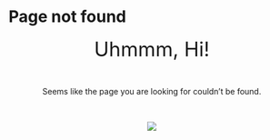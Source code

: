 Page not found
================

<center>

<span style="font-size:35px;"> Uhmmm, Hi\!</span>

<br>

Seems like the page you are looking for couldn’t be
found.

<br>

![](https://media1.giphy.com/media/13n7XeyIXEIrbG/giphy.gif?cid=ecf05e47i4ldfb14ndzuy3em57qd5c3kt10bpou7pepdpas8&rid=giphy.gif&ct=g)

</center>
